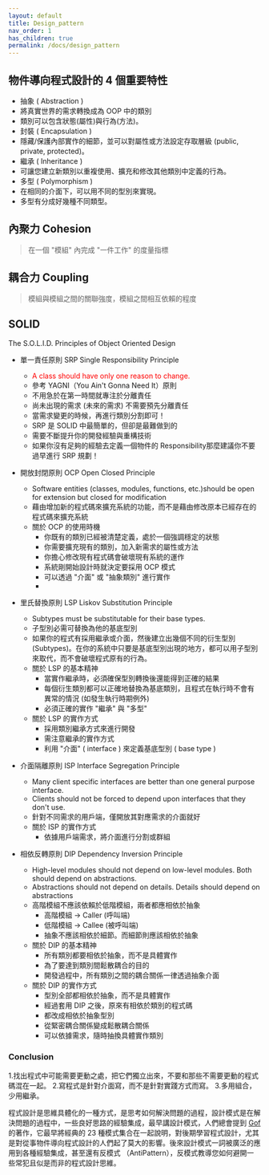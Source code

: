 ```yaml
---
layout: default
title: Design_pattern
nav_order: 1
has_children: true
permalink: /docs/design_pattern
---
```



## 物件導向程式設計的 4 個重要特性
- 抽象 ( Abstraction )
- 將真實世界的需求轉換成為 OOP 中的類別
- 類別可以包含狀態(屬性)與行為(方法)。
- 封裝 ( Encapsulation )
- 隱藏/保護內部實作的細節，並可以對屬性或方法設定存取層級 (public, private, protected)。
- 繼承 ( Inheritance )
- 可讓您建立新類別以重複使用、擴充和修改其他類別中定義的行為。
- 多型 ( Polymorphism )
- 在相同的介面下，可以用不同的型別來實現。
- 多型有分成好幾種不同類型。

## 內聚力 Cohesion
>在一個 "模組" 內完成 "一件工作" 的度量指標

## 耦合力 Coupling
>模組與模組之間的關聯強度，模組之間相互依賴的程度

## SOLID
The S.O.L.I.D. Principles of Object Oriented Design
- 單一責任原則 SRP Single Responsibility Principle
  - <font color='red'>A class should have only one reason to change.</font>
  - 參考 YAGNI（You Ain't Gonna Need It）原則
  - 不用急於在第一時間就專注於分離責任
  - 尚未出現的需求 (未來的需求) 不需要預先分離責任
  - 當需求變更的時候，再進行類別分割即可！
  - SRP 是 SOLID 中最簡單的，但卻是最難做到的
  - 需要不斷提升你的開發經驗與重構技術
  - 如果你沒有足夠的經驗去定義一個物件的 Responsibility那麼建議你不要過早進行 SRP 規劃！

- 開放封閉原則 OCP Open Closed Principle
  - Software entities (classes, modules, functions, etc.)should be open for extension but closed for modification
  - 藉由增加新的程式碼來擴充系統的功能，而不是藉由修改原本已經存在的程式碼來擴充系統
  - 關於 OCP 的使用時機
    - 你既有的類別已經被清楚定義，處於一個強調穩定的狀態
    - 你需要擴充現有的類別，加入新需求的屬性或方法
    - 你擔心修改現有程式碼會破壞現有系統的運作
    - 系統剛開始設計時就決定要採用 OCP 模式
    - 可以透過 "介面" 或 "抽象類別" 進行實作
    - 
- 里氏替換原則 LSP Liskov Substitution Principle
  - Subtypes must be substitutable for their base types.
  - 子型別必需可替換為他的基底型別
  - 如果你的程式有採用繼承或介面，然後建立出幾個不同的衍生型別 (Subtypes)。在你的系統中只要是基底型別出現的地方，都可以用子型別來取代，而不會破壞程式原有的行為。
  - 關於 LSP 的基本精神
    - 當實作繼承時，必須確保型別轉換後還能得到正確的結果
    - 每個衍生類別都可以正確地替換為基底類別，且程式在執行時不會有異常的情況 (如發生執行時期例外)
    - 必須正確的實作 "繼承" 與 "多型"
  - 關於 LSP 的實作方式
    - 採用類別繼承方式來進行開發
    - 需注意繼承的實作方式
    - 利用 "介面" ( interface ) 來定義基底型別 ( base type )
- 介面隔離原則 ISP Interface Segregation Principle
  - Many client specific interfaces are better than one general purpose interface.
  - Clients should not be forced to depend upon interfaces that they don't use.
  - 針對不同需求的用戶端，僅開放其對應需求的介面就好
  - 關於 ISP 的實作方式
    - 依據用戶端需求，將介面進行分割或群組

- 相依反轉原則 DIP Dependency Inversion Principle 
  - High-level modules should not depend on low-level modules. Both should depend on abstractions.
  - Abstractions should not depend on details. Details
should depend on abstractions
  - 高階模組不應該依賴於低階模組，兩者都應相依於抽象
    - 高階模組 -> Caller (呼叫端)
    - 低階模組 -> Callee (被呼叫端)
    - 抽象不應該相依於細節。而細節則應該相依於抽象
  - 關於 DIP 的基本精神
    - 所有類別都要相依於抽象，而不是具體實作
    - 為了要達到類別間鬆散耦合的目的
    - 開發過程中，所有類別之間的耦合關係一律透過抽象介面
  - 關於 DIP 的實作方式
    - 型別全部都相依於抽象，而不是具體實作
    - 經過套用 DIP 之後，原來有相依於類別的程式碼
    - 都改成相依於抽象型別
    - 從緊密耦合關係變成鬆散耦合關係
    - 可以依據需求，隨時抽換具體實作類別

### Conclusion
1.找出程式中可能需要更動之處，把它們獨立出來，不要和那些不需要更動的程式碼混在一起。
2.寫程式是針對介面寫，而不是針對實踐方式而寫。
3.多用組合，少用繼承。



程式設計是思維具體化的一種方式，是思考如何解決問題的過程，設計模式是在解決問題的過程中，一些良好思路的經驗集成，最早講設計模式，人們總會提到 [Gof](http://www.amazon.com/exec/obidos/tg/detail/-/0201633612/ref=ase_portlandpatternrA/002-6454224-1040813?v=glance&s=books)的著作，它最早將經典的 23 種模式集合在一起說明，對後期學習程式設計，尤其是對從事物件導向程式設計的人們起了莫大的影響。後來設計模式一詞被廣泛的應用到各種經驗集成，甚至還有反模式 （AntiPattern），反模式教導您如何避開一些常犯且似是而非的程式設計思維。

